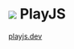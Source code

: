 # ![](https://github.com/salteadorneo/playjs/blob/main/public/icon.svg) PlayJS

[playjs.dev](https://playjs.dev/)
